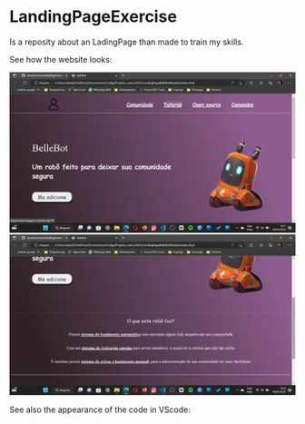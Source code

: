 

<h1>LandingPageExercise</h1>

<p>Is a reposity about an LadingPage than made to train my skills.</p>


<p>See how the website looks:</p>

<img src="2023-02-06 (4).png">

<img src="2023-02-06 (6).png">


<p>See also the appearance of the code in VScode:</p>

<img src="">
